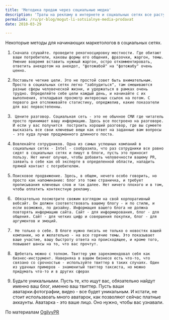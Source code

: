 ```yaml
---
title: 'Методика продаж через социальные медиа'
description: 'Траты на рекламу в интернете и социальных сетях все растут, и теперь важно, чтобы здесь не повторилась ситуация традиционных медиа - &quot;половина того, что я трачу на реклам, я трачу впустую... но я не знаю, которую половину.&quot; Некоторые методы для начинающих маркетологов в социальных сетях.'
permalink: /ru/pr-blog/mogut-li-sotsialnye-media-prodavat
date: 2010-03-29

---
```


Некоторые методы для начинающих маркетологов в социальных сетях.

1.     Сначала слушайте. проведите рекогносцировку местности. Где обитают ваши потребители, каковы формы его общения, фразочки, жаргон, темы. Умение вовремя вставить нужный жаргон, остро откомментировать, ответить анекдотом на анекдот, "фотожабой" на "фотожабу" очень ценно.

2.     Поставьте четкие цели. Это не простой совет быть внимательным. Просто в социальных сетях легко "заблудиться", там смешиваются разные сферы человеческой жизни, и удержаться в рамках очень трудно. Определяйте себе цели каждый день, и начинайте с их выполнения, откладывая просмотр интересных ссылок на потом. С первого дня отслеживайте статистику, опреджелив, какие показатели для вас первостепенны.

3.      Цените разговор. Социальная сеть - это не обычное СМИ где читатель просто принимает вашу информацию. Здесь все построено на разговоре. И если у вас получится  построить хороший разговор, где вы сумеете высказать все свои ключевые вещи как ответ на заданные вам вопросы - это куда лучше продуманного длинного поста.

4.     Вовлекайте сотрудников. Одна из самых успешных компаний в социальных сетях - Intel - сообразила, что раз сотрудники все равно сидят в социальных сетях и пишут в блоги, пусть это приносит пользу. Нет ничег олучше, чтобы добавить человечности вашему PR, заявить о себе как об эксперте в определенной области, наладить прямой контакт с потребителем.

5.     Поисковое продвижение. Здесь, в общем, нечего особо говорить, но просто как напоминание: блог это тоже страничка, и требует прописывания ключевых слов и так далее. Нет ничего плохого и в том, чтобы оплатить контекстную рекламу.

6.      Обязательно посмотрите свежим взглядом на свой корпоративный вебсайт. Он должен соответствовать вашему блогу - и по стилю, и если возможно, по дизайну. Информация вашего блога не должна повторять информацию сайта. Сайт - для информирования, блог - для общения. Сайт - для четких цифр и совершения покупки, блог - для аргументов и эмоций.

7.      Не только о себе. В блоге нужно писать не только о новостях вашей компании, но и желательно - на все горячие темы. Это показывает ваше участие, вашу быстроту ответа на происходящее, и кроме того, повышает шансы на то, что вас прочтут.

8.      Щебетать можно с толком. Твиттер уже зарекомендовал себя как бизнес-инструмент. Наверняка в вашем бизнесе есть что-то, что связано со срочностью - используйте твиттер в таких случаях. Один из удачных примеров - знаменитый твиттер таксиста, но можно придумать что-то и в других сферах

9. Будьте уникальными. Пусть те, кто ищут вас, обязательно найдут именно ваш блог, именно ваш твиттер. Пусть ваши аватарки.фотографии, видео - все будет уникальным. И кстати, не стоит использвоать много аватарок, как позволяют сейчас платные аккаунты. Аватарка - это ваше лицо. Оно нужно, чтобы вас узнавали.

По материалам <a href="https://blog.ogilvypr.com/2010/03/can-social-media-sell/#more-3561">OgilvyPR</a>

